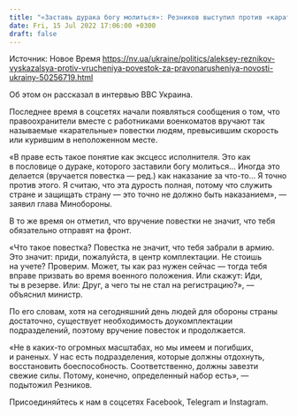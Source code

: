 ```yaml
---
title: "«Заставь дурака богу молиться»: Резников выступил против «карательных» повесток"
date: Fri, 15 Jul 2022 17:06:00 +0300
draft: false
---
```

Источник: Новое Время https://nv.ua/ukraine/politics/aleksey-reznikov-vyskazalsya-protiv-vrucheniya-povestok-za-pravonarusheniya-novosti-ukrainy-50256719.html


Об этом он рассказал в интервью BBC Украина.

Последнее время в соцсетях начали появляться сообщения о том, что правоохранители вместе с работниками военкоматов вручают так называемые «карательные» повестки людям, превысившим скорость или курившим в неположенном месте.

«В праве есть такое понятие как эксцесс исполнителя. Это как в пословице о дураке, которого заставили богу молиться… Иногда это делается (вручается повестка — ред.) как наказание за что-то… Я точно против этого. Я считаю, что эта дурость полная, потому что служить стране и защищать страну — это точно не должно быть наказанием», — заявил глава Минобороны.

В то же время он отметил, что вручение повестки не значит, что тебя обязательно отправят на фронт.

«Что такое повестка? Повестка не значит, что тебя забрали в армию. Это значит: приди, пожалуйста, в центр комплектации. Не стоишь на учете? Проверим. Может, ты как раз нужен сейчас — тогда тебя вправе призвать во время военного положения. Или скажут: Иди, ты в резерве. Или: Друг, а чего ты не стал на регистрацию?», — объяснил министр.

По его словам, хотя на сегодняшний день людей для обороны страны достаточно, существует необходимость доукомплектации подразделений, поэтому вручение повесток и продолжается.

«Не в каких-то огромных масштабах, но мы имеем и погибших, и раненых. У нас есть подразделения, которые должны отдохнуть, восстановить боеспособность. Соответственно, должны завезти свежие силы. Потому, конечно, определенный набор есть», — подытожил Резников.

Присоединяйтесь к нам в соцсетях Facebook, Telegram и Instagram.
